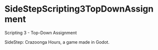 # SideStepScripting3TopDownAssignment
Scripting 3 - Top-Down Assignment

SideStep: Crazoonga Hours, a game made in Godot.
